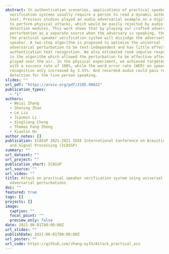 ```yaml
---
abstract: In authentication scenarios, applications of practical speaker
  verification systems usually require a person to read a dynamic authentication
  text. Previous studies played an audio adversarial example as a digital signal
  to perform physical attacks, which would be easily rejected by audio replay
  detection modules. This work shows that by playing our crafted adversarial
  perturbation as a separate source when the adversary is speaking, the
  the practical speaker verification system will misjudge the adversary as a target
  speaker. A two-step algorithm is proposed to optimize the universal
  adversarial perturbation to be text-independent and has little effect on
  authentication text recognition. We also estimated room impulse response (RIR)
  in the algorithm which allowed the perturbation to be effective after being
  played over the air. In the physical experiment, we achieved targeted attacks
  with a success rate of 100%, while the word error rate (WER) on speech
  recognition only increased by 3.55%. And recorded audio could pass replay
  detection for the live person speaking.
slides: ""
url_pdf: "https://arxiv.org/pdf/2105.09022"
publication_types:
  - "1"
authors:
  - Weiyi Zhang
  - Shuning Zhao
  - Le Liu
  - Jianmin Li
  - Xingliang Cheng
  - Thomas Fang Zheng
  - Xiaolin Hu
author_notes: []
publication: ICASSP 2021-2021 IEEE International Conference on Acoustics, Speech
  and Signal Processing (ICASSP)
summary: ""
url_dataset: ""
url_project: ""
publication_short: ICASSP
url_source: ""
url_video: ""
title: Attack on practical speaker verification system using universal
  adversarial perturbations
doi: ""
featured: true
tags: []
projects: []
image:
  caption: ""
  focal_point: ""
  preview_only: false
date: 2021-06-01T00:00:00Z
url_slides: ""
publishDate: 2021-06-01T00:00:00Z
url_poster: ""
url_code: https://github.com/zhang-wy15/Attack_practical_asv
---
```

